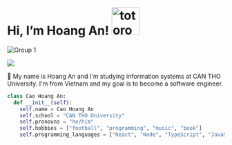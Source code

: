 # Hi, I’m Hoang An!   <img src="https://emoji.gg/assets/emoji/9085-totoro.png" width="64px" height="64px" alt="totoro">

![Group 1](https://drive.google.com/file/d/1Y1d4TnJB6rDo1B5vEihmGQyPsomDbf9Y/view?usp=drive_link)

<a href=https://www.linkedin.com/in/anhoangcao02/> <img src="https://img.shields.io/badge/-LinkedIn-0e76a8?style=plastic&logo=linkedIn"> </a>


👨 My name is Hoang An and I'm studying information systems at CAN THO University. I'm from Vietnam and my goal is to become a software engineer.

```python
class Cao Hoang An:
  def __init__(self):
    self.name = Cao Hoang An
    self.school = "CAN THO University"
    self.pronouns = "he/him"
    self.hobbies = ["football", "programming", "music", "book"]
    self.programming_languages = ["React", "Node", "TypeScript", "JavaScript"]
```

